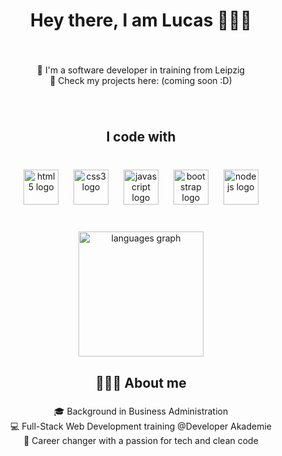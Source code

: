 <h1 align="center">Hey there, I am Lucas 🙋🏻‍♂️</h1>

###

<br clear="both">

<p align="center">📍 I'm a software developer in training from Leipzig<br>🔗 Check my projects here: (coming soon :D)</p>

###

<br clear="both">

<h2 align="center">I code with</h2>

###

<br clear="both">

<div align="center">
  <img src="https://cdn.jsdelivr.net/gh/devicons/devicon/icons/html5/html5-original.svg" height="56" alt="html5 logo"  />
  <img width="16" />
  <img src="https://cdn.jsdelivr.net/gh/devicons/devicon/icons/css3/css3-original.svg" height="56" alt="css3 logo"  />
  <img width="16" />
  <img src="https://cdn.jsdelivr.net/gh/devicons/devicon/icons/javascript/javascript-original.svg" height="56" alt="javascript logo"  />
  <img width="16" />
  <img src="https://cdn.jsdelivr.net/gh/devicons/devicon/icons/bootstrap/bootstrap-original.svg" height="56" alt="bootstrap logo"  />
  <img width="16" />
  <img src="https://cdn.jsdelivr.net/gh/devicons/devicon/icons/nodejs/nodejs-original.svg" height="56" alt="nodejs logo"  />
</div>

###

<br clear="both">

<div align="center">
  <img src="https://github-readme-stats.vercel.app/api/top-langs?username=lucasxgraf&locale=en&hide_title=false&layout=compact&card_width=320&langs_count=5&theme=aura_dark&hide_border=false&order=2" height="200" alt="languages graph"  />
</div>

###

<h2 align="center">👨🏻‍💻 About me</h2>

###

<p align="center">🎓 Background in Business Administration<br>💻 Full-Stack Web Development training @Developer Akademie  <br>🔁 Career changer with a passion for tech and clean code</p>

###

<!--
**lucasxgraf/lucasxgraf** is a ✨ _special_ ✨ repository because its `README.md` (this file) appears on your GitHub profile.

Here are some ideas to get you started:

- 🔭 I’m currently working on ...
- 🌱 I’m currently learning ...
- 👯 I’m looking to collaborate on ...
- 🤔 I’m looking for help with ...
- 💬 Ask me about ...
- 📫 How to reach me: ...
- 😄 Pronouns: ...
- ⚡ Fun fact: ...
-->
